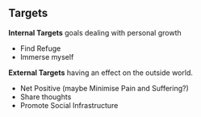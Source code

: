 ## Targets

**Internal Targets** goals dealing with personal growth

- Find Refuge
- Immerse myself

**External Targets** having an effect on the outside world.

- Net Positive (maybe Minimise Pain and Suffering?)
- Share thoughts
- Promote Social Infrastructure
